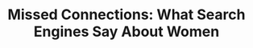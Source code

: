 ---
title: "Missed Connections: What Search Engines Say About Women"
authors: ["Safiya U Noble"]
type: "article"
categories: ["gender", "algorithms", "technology"]
link: "https://www.academia.edu/1975319/Missed_Connections_What_Search_Engines_Say_About_Women"
---